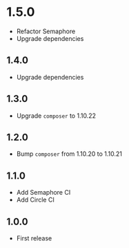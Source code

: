 # 1.5.0
+ Refactor Semaphore
+ Upgrade dependencies

## 1.4.0
+ Upgrade dependencies

## 1.3.0
+ Upgrade `composer` to 1.10.22

## 1.2.0
+ Bump `composer` from 1.10.20 to 1.10.21

## 1.1.0
+ Add Semaphore CI
+ Add Circle CI

## 1.0.0
+ First release